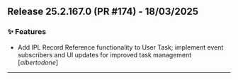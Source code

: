 ## Release 25.2.167.0 (PR #174) - 18/03/2025
### ✨ Features
  * Add IPL Record Reference functionality to User Task; implement event subscribers and UI updates for improved task management [*albertodone*]

---

